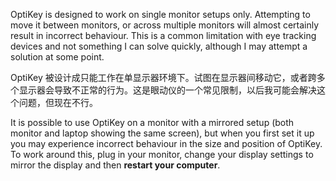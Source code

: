 OptiKey is designed to work on single monitor setups only. Attempting to move it between monitors, or across multiple monitors will almost certainly result in incorrect behaviour. This is a common limitation with eye tracking devices and not something I can solve quickly, although I may attempt a solution at some point.

OptiKey 被设计成只能工作在单显示器环境下。试图在显示器间移动它，或者跨多个显示器会导致不正常的行为。这是眼动仪的一个常见限制，以后我可能会解决这个问题，但现在不行。

It is possible to use OptiKey on a monitor with a mirrored setup (both monitor and laptop showing the same screen), but when you first set it up you may experience incorrect behaviour in the size and position of OptiKey. To work around this, plug in your monitor, change your display settings to mirror the display and then **restart your computer**.

